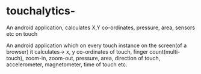touchalytics-
=============

An android application, calculates X,Y co-ordinates, pressure, area, sensors etc on touch

An android application which on every touch instance on the screen(of a browser) it calculates-> x, y co-ordinates of touch, 
finger count(multi-touch), zoom-in, zoom-out, pressure, area, direction of touch, accelerometer, magnetometer, time of touch etc.
